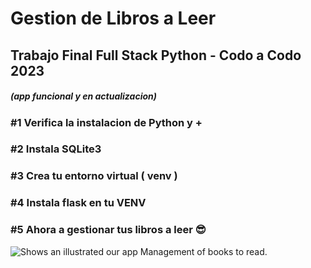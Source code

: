 # Gestion de Libros a Leer
## Trabajo Final Full Stack Python - Codo a Codo 2023
##### (app funcional y en actualizacion)

### #1 Verifica la instalacion de Python y + 

### #2 Instala SQLite3

### #3 Crea tu entorno virtual ( venv )

### #4 Instala flask en tu VENV 

### #5 Ahora a gestionar tus libros a leer 😎

<picture>
  <img src="img/readme-app-01.png" alt="Shows an illustrated our app Management of books to read.">
</picture>
